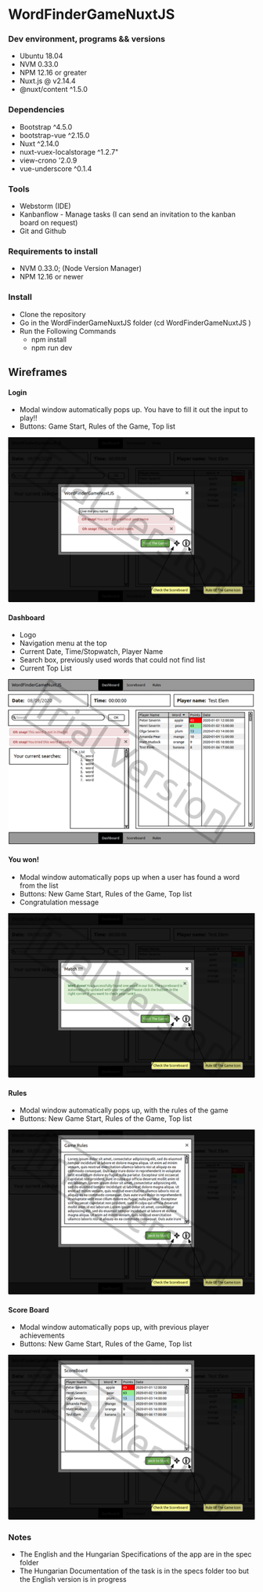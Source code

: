 # WordFinderGameNuxtJS

### Dev environment, programs && versions

  - Ubuntu 18.04
  - NVM 0.33.0 
  - NPM 12.16 or greater
  - Nuxt.js @ v2.14.4 
  - @nuxt/content ^1.5.0

### Dependencies

  - Bootstrap ^4.5.0 
  - bootstrap-vue ^2.15.0 
  - Nuxt ^2.14.0
  - nuxt-vuex-localstorage ^1.2.7" 
  - view-crono '2.0.9 
  - vue-underscore ^0.1.4 

### Tools

  - Webstorm (IDE)
  - Kanbanflow - Manage tasks (I can send an invitation to the kanban board on request)
  - Git and Github

### Requirements to install
   - NVM 0.33.0;  (Node Version Manager)
   - NPM 12.16 or newer

### Install
   - Clone the repository
   - Go in the WordFinderGameNuxtJS folder (cd WordFinderGameNuxtJS )
   - Run the Following Commands
      - npm install
      - npm run dev

## Wireframes

#### Login

   - Modal window automatically pops up. You have to fill it out the input to play!! 
   - Buttons: Game Start, Rules of the Game, Top list 
   
![N|Solid](https://github.com/biroa/WordFinderGameNuxtJS/blob/master/wireframes/Register%26Play.png)


#### Dashboard

   - Logo 
   - Navigation menu at the top 
   - Current Date, Time/Stopwatch, Player Name 
   - Search box, previously used words that could not find list 
   - Current Top List 

![N|Solid](https://github.com/biroa/WordFinderGameNuxtJS/blob/master/wireframes/Dashboard.png)



#### You won!

- Modal window automatically pops up  when a user has found a word from the list 
- Buttons: New Game Start, Rules of the Game, Top list 
- Congratulation message 

![N|Solid](https://github.com/biroa/WordFinderGameNuxtJS/blob/master/wireframes/OneWordIsFound.png)


#### Rules

- Modal window automatically pops up, with the rules of the game 
- Buttons: New Game Start, Rules of the Game, Top list 


![N|Solid](https://github.com/biroa/WordFinderGameNuxtJS/blob/master/wireframes/Rules.png)


#### Score Board

- Modal window automatically pops up, with previous player achievements 
- Buttons: New Game Start, Rules of the Game, Top list 

![N|Solid](https://github.com/biroa/WordFinderGameNuxtJS/blob/master/wireframes/ScoreBoard.png)

### Notes
   - The English and the Hungarian Specifications of the app are in the spec folder
   - The Hungarian Documentation of the task is in the specs folder too but the English version is in progress
